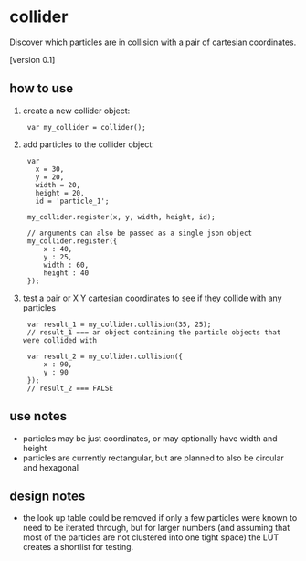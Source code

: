 collider
========

Discover which particles are in collision with a pair of cartesian coordinates.

[version 0.1]

## how to use
1. create a new collider object:

		var my_collider = collider();
		
2. add particles to the collider object:

		var 
		  x = 30,
		  y = 20,
		  width = 20,
		  height = 20,
		  id = 'particle_1';
		  
		my_collider.register(x, y, width, height, id);
		
		// arguments can also be passed as a single json object
		my_collider.register({
			x : 40,
			y : 25,
			width : 60,
			height : 40
		});
		
3. test a pair or X Y cartesian coordinates to see if they collide with any particles

		var result_1 = my_collider.collision(35, 25);
		// result_1 === an object containing the particle objects that were collided with
		
		var result_2 = my_collider.collision({
			x : 90, 
			y : 90
		});
		// result_2 === FALSE
		
## use notes
* particles may be just coordinates, or may optionally have width and height
* particles are currently rectangular, but are planned to also be circular and hexagonal

## design notes
* the look up table could be removed if only a few particles were known to need to be iterated through, but for larger numbers (and assuming that most of the particles are not clustered into one tight space) the LUT creates a shortlist for testing.
